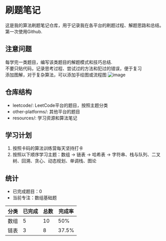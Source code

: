 # 刷题笔记
这是我的算法刷题笔记仓库，用于记录我在各平台的刷题过程、解题思路和总结。第一次使用Github.  

## 注意问题
每学完一类题目，编写该类题目的解题模式和技巧总结.  
不要只贴代码，记录思考过程、尝试过的方法和犯过的错误，便于复习  
添加图解，对于复杂算法，可以添加手绘图或流程图
![image](https://github.com/user-attachments/assets/9b29a886-411b-4589-a245-f8d28d3ab504)


## 仓库结构
- leetcode/: LeetCode平台的题目，按照主题分类
- other-platforms/: 其他平台的题目
- resources/: 学习资源和算法笔记

## 学习计划
1. 按照卡码的算法训练营每天坚持打卡
2. 按照以下顺序学习主题：数组 -> 链表 -> 哈希表 -> 字符串、栈与队列、二叉树、回溯、贪心、动态规划、单调栈、图论

## 统计
- 已完成题目：0
- 当前专注：数组基础题
  
 | 分类 | 已完成 | 总数 | 完成率 |
   | --- | ----- | ---- | ----- |
   | 数组 | 5 | 10 | 50% |
   | 链表 | 3 | 8 | 37.5% |
